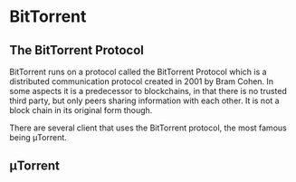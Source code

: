 # BitTorrent

## The BitTorrent Protocol

BitTorrent runs on a protocol called the BitTorrent Protocol which is a distributed communication protocol created in 2001 by Bram Cohen. In some aspects it is a predecessor to blockchains, in that  there is no trusted third party, but only peers sharing information with each other. It is not a block chain in its original form though.

There are several client that uses the BitTorrent protocol, the most famous being μTorrent.

## μTorrent